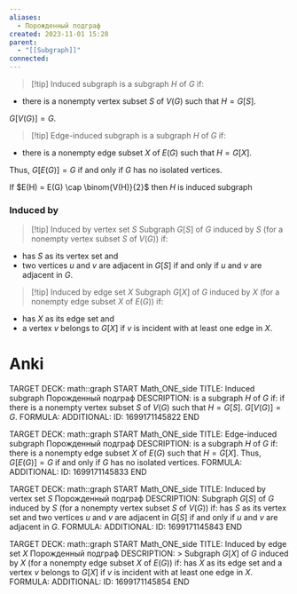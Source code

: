```yaml
---
aliases:
  - Порожденный подграф
created: 2023-11-01 15:28
parent:
  - "[[Subgraph]]"
connected:
---
```


> [!tip] Induced subgraph
is a subgraph $H$ of $G$ if: 
- there is a nonempty vertex subset $S$ of $V(G)$ such that $H = G[S]$.

$G[V(G)] = G$. 

> [!tip] Edge-induced subgraph
> is a subgraph $H$ of $G$ if:
- there is a nonempty  edge subset $X$ of $E(G)$ such that $H = G[X]$. 

Thus, $G[E(G)] = G$ if and only if $G$ has no isolated vertices.

If  $E(H) = E(G) \cap \binom{V(H)}{2}$ then $H$ is induced subgraph
### Induced by
> [!tip] Induced by vertex set $S$
> Subgraph $G[S]$ of $G$ induced by $S$ (for a nonempty  vertex subset $S$ of $V(G)$) if:
- has $S$ as its vertex set and
- two vertices $u$ and $v$ are adjacent in $G[S]$ if and only if $u$ and $v$ are adjacent in $G$.

> [!tip] Induced by edge set $X$
> Subgraph $G[X]$ of $G$ induced by $X$ (for a nonempty  edge subset $X$ of $E{} (G)$) if:
- has $X$ as its edge set and
- a vertex $v$ belongs to $G[X]$ if $v$ is incident with at least one edge in $X$. 

# Anki
TARGET DECK: math::graph
START
Math_ONE_side
TITLE: Induced subgraph
Порожденный подграф
DESCRIPTION: is a subgraph $H$ of $G$ if: 
if there is a nonempty vertex subset $S$ of $V(G)$ such that $H = G[S]$.
$G[V(G)] = G$. 
FORMULA: 
ADDITIONAL:
ID: 1699171145822
END

TARGET DECK: math::graph
START
Math_ONE_side
TITLE: Edge-induced subgraph
Порожденный подграф
DESCRIPTION: is a subgraph $H$ of $G$ if:
there is a nonempty  edge subset $X$ of $E(G)$ such that $H = G[X]$. 
Thus, $G[E(G)] = G$ if and only if $G$ has no isolated vertices.
FORMULA: 
ADDITIONAL:
ID: 1699171145833
END

TARGET DECK: math::graph
START
Math_ONE_side
TITLE: Induced by vertex set $S$
Порожденный подграф
DESCRIPTION: Subgraph $G[S]$ of $G$ induced by $S$ (for a nonempty  vertex subset $S$ of $V(G)$) if:
 has $S$ as its vertex set and
 two vertices $u$ and $v$ are adjacent in $G[S]$ if and only if $u$ and $v$ are adjacent in $G$.
FORMULA: 
ADDITIONAL:
ID: 1699171145843
END

TARGET DECK: math::graph
START
Math_ONE_side
TITLE: Induced by edge set $X$
Порожденный подграф
DESCRIPTION: > Subgraph $G[X]$ of $G$ induced by $X$ (for a nonempty  edge subset $X$ of $E{} (G)$) if:
 has $X$ as its edge set and
 a vertex $v$ belongs to $G[X]$ if $v$ is incident with at least one edge in $X$. 
FORMULA: 
ADDITIONAL:
ID: 1699171145854
END










